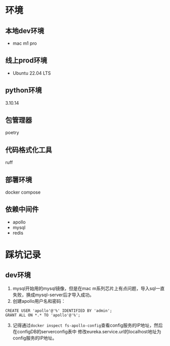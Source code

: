 

# 环境
## 本地dev环境
+ mac m1 pro
## 线上prod环境
+ Ubuntu 22.04 LTS
## python环境
3.10.14
## 包管理器
poetry
## 代码格式化工具
ruff
## 部署环境
docker compose
## 依赖中间件
+ apollo
+ mysql
+ redis

# 踩坑记录
## dev环境
1. mysql开始用的mysql镜像，但是在mac m系列芯片上有点问题，导入sql一直失败，换成mysql-server后才导入成功。
2. 创建apollo用户名和密码：
```shell
CREATE USER 'apollo'@'%' IDENTIFIED BY 'admin';
GRANT ALL ON *.* TO 'apollo'@'%';
```
3. 记得通过`docker inspect fs-apollo-config`查看config服务的IP地址，然后在configDB的serverconfig表中
修改eureka.service.url的localhost地址为config服务的IP地址。

